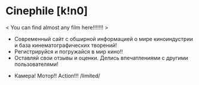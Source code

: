 # Сinephile [k!n0]
< You can find almost any film here!!!!!!! > 

- Современный сайт с обширной информацией о мире киноиндустрии и база кинематографических творений!
- Регистрируйся и погружайся в мир кино!!
- Оставляй свои отзывы и оценки. Делись впечатлениями с другими пользователями!

* Камера! Мотор!! Action!!!
/limited/
